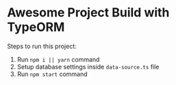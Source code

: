 # Awesome Project Build with TypeORM

Steps to run this project:

1. Run `npm i || yarn` command
2. Setup database settings inside `data-source.ts` file
3. Run `npm start` command
